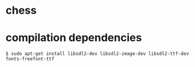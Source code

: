 # chess

# compilation dependencies

`$ sudo apt-get install libsdl2-dev libsdl2-image-dev libsdl2-ttf-dev fonts-freefont-ttf`
